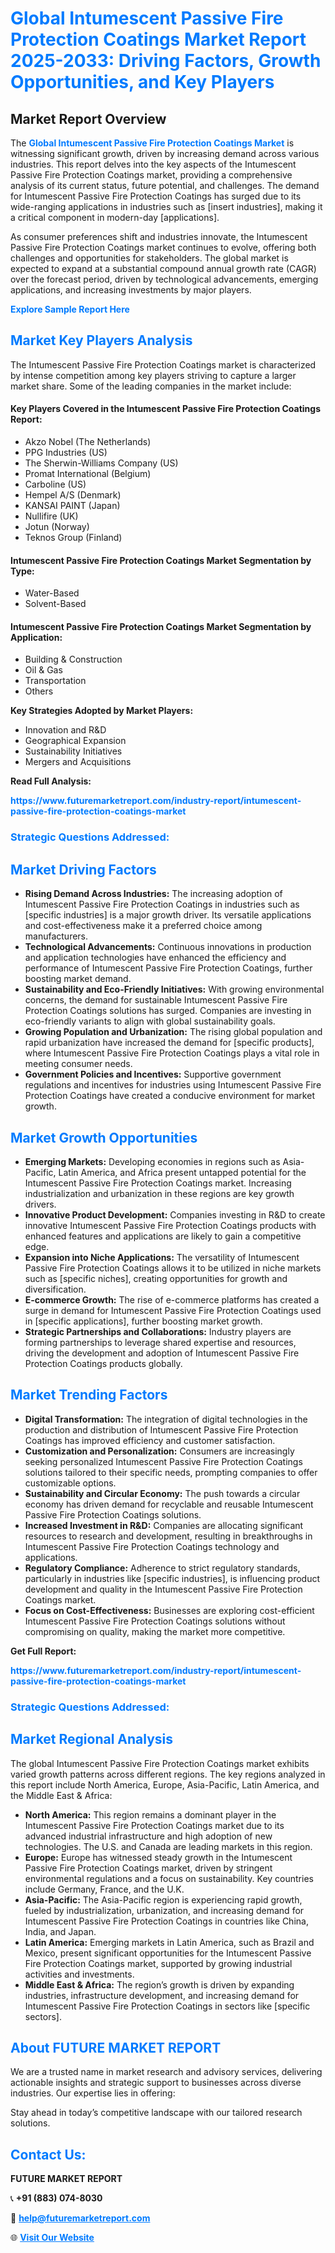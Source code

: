 <h1 style="color: #007BFF;">Global Intumescent Passive Fire Protection Coatings Market Report 2025-2033: Driving Factors, Growth Opportunities, and Key Players</h1>

<section id="overview">
<h2>Market Report Overview</h2>
<p>The <a href="https://www.futuremarketreport.com/industry-report/intumescent-passive-fire-protection-coatings-market" style="color: #007BFF; text-decoration: none;"><strong>Global Intumescent Passive Fire Protection Coatings Market</strong></a> is witnessing significant growth, driven by increasing demand across various industries. This report delves into the key aspects of the Intumescent Passive Fire Protection Coatings market, providing a comprehensive analysis of its current status, future potential, and challenges. The demand for Intumescent Passive Fire Protection Coatings has surged due to its wide-ranging applications in industries such as [insert industries], making it a critical component in modern-day [applications].</p>
<p>As consumer preferences shift and industries innovate, the Intumescent Passive Fire Protection Coatings market continues to evolve, offering both challenges and opportunities for stakeholders. The global market is expected to expand at a substantial compound annual growth rate (CAGR) over the forecast period, driven by technological advancements, emerging applications, and increasing investments by major players.</p>
</section>

<section id="overview">
<p><a href="https://www.futuremarketreport.com/request-sample/reportId=105719" style="color: #007BFF; text-decoration: none;"><strong>Explore Sample Report Here</strong></a></p>
</section>

<section id="key-players">
<h2 style="color: #007BFF;">Market Key Players Analysis</h2>
<p>The Intumescent Passive Fire Protection Coatings market is characterized by intense competition among key players striving to capture a larger market share. Some of the leading companies in the market include:</p>
<h4>Key Players Covered in the Intumescent Passive Fire Protection Coatings Report:</h4>
<ul><li>Akzo Nobel (The Netherlands)</li><li>PPG Industries (US)</li><li>The Sherwin-Williams Company (US)</li><li>Promat International (Belgium)</li><li>Carboline (US)</li><li>Hempel A/S (Denmark)</li><li>KANSAI PAINT (Japan)</li><li>Nullifire (UK)</li><li>Jotun (Norway)</li><li>Teknos Group (Finland)</li></ul>
<h4>Intumescent Passive Fire Protection Coatings Market Segmentation by Type:</h4>
<ul><li>Water-Based</li><li>Solvent-Based</li></ul>

<h4>Intumescent Passive Fire Protection Coatings Market Segmentation by Application:</h4>
<ul><li>Building &amp; Construction</li><li>Oil &amp; Gas</li><li>Transportation</li><li>Others</li></ul>
<p><strong>Key Strategies Adopted by Market Players:</strong></p>
<ul>
<li>Innovation and R&D</li>
<li>Geographical Expansion</li>
<li>Sustainability Initiatives</li>
<li>Mergers and Acquisitions</li>
</ul>
</section>

<section>
<p><strong>Read Full Analysis: </strong></p><a href="https://www.futuremarketreport.com/industry-report/intumescent-passive-fire-protection-coatings-market" style="color: #007BFF; text-decoration: none;"><strong>https://www.futuremarketreport.com/industry-report/intumescent-passive-fire-protection-coatings-market</strong></a>
<h3 style="color: #007BFF;">Strategic Questions Addressed:</h3>
</section>

<section id="driving-factors">
<h2 style="color: #007BFF;">Market Driving Factors</h2>
<ul>
<li><strong>Rising Demand Across Industries:</strong> The increasing adoption of Intumescent Passive Fire Protection Coatings in industries such as [specific industries] is a major growth driver. Its versatile applications and cost-effectiveness make it a preferred choice among manufacturers.</li>
<li><strong>Technological Advancements:</strong> Continuous innovations in production and application technologies have enhanced the efficiency and performance of Intumescent Passive Fire Protection Coatings, further boosting market demand.</li>
<li><strong>Sustainability and Eco-Friendly Initiatives:</strong> With growing environmental concerns, the demand for sustainable Intumescent Passive Fire Protection Coatings solutions has surged. Companies are investing in eco-friendly variants to align with global sustainability goals.</li>
<li><strong>Growing Population and Urbanization:</strong> The rising global population and rapid urbanization have increased the demand for [specific products], where Intumescent Passive Fire Protection Coatings plays a vital role in meeting consumer needs.</li>
<li><strong>Government Policies and Incentives:</strong> Supportive government regulations and incentives for industries using Intumescent Passive Fire Protection Coatings have created a conducive environment for market growth.</li>
</ul>
</section>

<section id="growth-opportunities">
<h2 style="color: #007BFF;">Market Growth Opportunities</h2>
<ul>
<li><strong>Emerging Markets:</strong> Developing economies in regions such as Asia-Pacific, Latin America, and Africa present untapped potential for the Intumescent Passive Fire Protection Coatings market. Increasing industrialization and urbanization in these regions are key growth drivers.</li>
<li><strong>Innovative Product Development:</strong> Companies investing in R&D to create innovative Intumescent Passive Fire Protection Coatings products with enhanced features and applications are likely to gain a competitive edge.</li>
<li><strong>Expansion into Niche Applications:</strong> The versatility of Intumescent Passive Fire Protection Coatings allows it to be utilized in niche markets such as [specific niches], creating opportunities for growth and diversification.</li>
<li><strong>E-commerce Growth:</strong> The rise of e-commerce platforms has created a surge in demand for Intumescent Passive Fire Protection Coatings used in [specific applications], further boosting market growth.</li>
<li><strong>Strategic Partnerships and Collaborations:</strong> Industry players are forming partnerships to leverage shared expertise and resources, driving the development and adoption of Intumescent Passive Fire Protection Coatings products globally.</li>
</ul>
</section>

<section id="trending-factors">
<h2 style="color: #007BFF;">Market Trending Factors</h2>
<ul>
<li><strong>Digital Transformation:</strong> The integration of digital technologies in the production and distribution of Intumescent Passive Fire Protection Coatings has improved efficiency and customer satisfaction.</li>
<li><strong>Customization and Personalization:</strong> Consumers are increasingly seeking personalized Intumescent Passive Fire Protection Coatings solutions tailored to their specific needs, prompting companies to offer customizable options.</li>
<li><strong>Sustainability and Circular Economy:</strong> The push towards a circular economy has driven demand for recyclable and reusable Intumescent Passive Fire Protection Coatings solutions.</li>
<li><strong>Increased Investment in R&D:</strong> Companies are allocating significant resources to research and development, resulting in breakthroughs in Intumescent Passive Fire Protection Coatings technology and applications.</li>
<li><strong>Regulatory Compliance:</strong> Adherence to strict regulatory standards, particularly in industries like [specific industries], is influencing product development and quality in the Intumescent Passive Fire Protection Coatings market.</li>
<li><strong>Focus on Cost-Effectiveness:</strong> Businesses are exploring cost-efficient Intumescent Passive Fire Protection Coatings solutions without compromising on quality, making the market more competitive.</li>
</ul>
</section>

<section>
<p><strong>Get Full Report: </strong></p><a href="https://www.futuremarketreport.com/industry-report/intumescent-passive-fire-protection-coatings-market" style="color: #007BFF; text-decoration: none;"><strong>https://www.futuremarketreport.com/industry-report/intumescent-passive-fire-protection-coatings-market</strong></a>
<h3 style="color: #007BFF;">Strategic Questions Addressed:</h3>
</section>


<section id="regional-analysis">
<h2 style="color: #007BFF;">Market Regional Analysis</h2>
<p>The global Intumescent Passive Fire Protection Coatings market exhibits varied growth patterns across different regions. The key regions analyzed in this report include North America, Europe, Asia-Pacific, Latin America, and the Middle East & Africa:</p>
<ul>
<li><strong>North America:</strong> This region remains a dominant player in the Intumescent Passive Fire Protection Coatings market due to its advanced industrial infrastructure and high adoption of new technologies. The U.S. and Canada are leading markets in this region.</li>
<li><strong>Europe:</strong> Europe has witnessed steady growth in the Intumescent Passive Fire Protection Coatings market, driven by stringent environmental regulations and a focus on sustainability. Key countries include Germany, France, and the U.K.</li>
<li><strong>Asia-Pacific:</strong> The Asia-Pacific region is experiencing rapid growth, fueled by industrialization, urbanization, and increasing demand for Intumescent Passive Fire Protection Coatings in countries like China, India, and Japan.</li>
<li><strong>Latin America:</strong> Emerging markets in Latin America, such as Brazil and Mexico, present significant opportunities for the Intumescent Passive Fire Protection Coatings market, supported by growing industrial activities and investments.</li>
<li><strong>Middle East & Africa:</strong> The region’s growth is driven by expanding industries, infrastructure development, and increasing demand for Intumescent Passive Fire Protection Coatings in sectors like [specific sectors].</li>
</ul>
</section>

<footer>
<h2 style="color: #007BFF;">About FUTURE MARKET REPORT</h2>
<p>We are a trusted name in market research and advisory services, delivering actionable insights and strategic support to businesses across diverse industries. Our expertise lies in offering:</p>

<p>Stay ahead in today’s competitive landscape with our tailored research solutions.</p>

<h2 style="color: #007BFF;">Contact Us:</h2>
<p><strong>FUTURE MARKET REPORT</strong></p>
<p>📞 <strong>+91 (883) 074-8030</strong></p>
<p>📧 <strong><a href="mailto:help@futuremarketreport.com" style="color: #007BFF;">help@futuremarketreport.com</a></strong></p>
<p>🌐 <strong><a href="https://www.futuremarketreport.com/" style="color: #007BFF;">Visit Our Website</a></strong></p>
</footer>